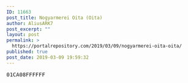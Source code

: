 ```yaml
---
ID: 11663
post_title: Nogyarmerei Oita (Oita)
author: AliusARK7
post_excerpt: ""
layout: post
permalink: >
  https://portalrepository.com/2019/03/09/nogyarmerei-oita-oita/
published: true
post_date: 2019-03-09 19:59:32
---
```

<pre>01CA08FFFFFF</pre>